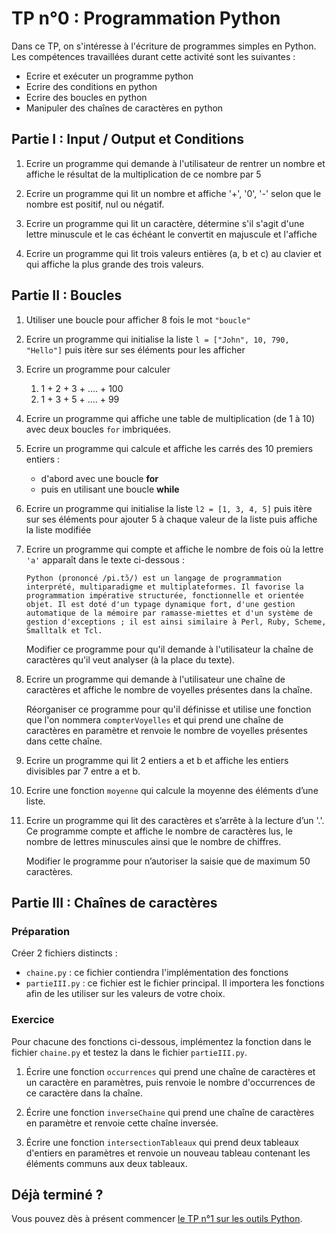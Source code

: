# TP n°0 : Programmation Python

Dans ce TP, on s'intéresse à l'écriture de programmes simples en Python. Les compétences travaillées durant cette activité sont les suivantes :

- Ecrire et exécuter un programme python
- Ecrire des conditions en python
- Ecrire des boucles en python
- Manipuler des chaînes de caractères en python

## Partie I : Input / Output et Conditions

1. Ecrire un programme qui demande à l'utilisateur de rentrer un nombre et affiche le résultat de la multiplication de ce nombre par 5

1. Ecrire un programme qui lit un nombre et affiche '+', '0', '-' selon que le nombre est positif, nul ou négatif.

1. Ecrire un programme qui lit un caractère, détermine s'il s'agit d'une lettre minuscule et le cas échéant le convertit en majuscule et l'affiche

1. Ecrire un programme qui lit trois valeurs entières (a, b et c) au clavier et qui affiche la plus grande des trois valeurs.

## Partie II : Boucles

1. Utiliser une boucle pour afficher 8 fois le mot `"boucle"`
1. Ecrire un programme qui initialise la liste `l = ["John", 10, 790, "Hello"]` puis itère sur ses éléments pour les afficher
1. Ecrire un programme pour calculer

   1. 1 + 2 + 3 + .... + 100
   1. 1 + 3 + 5 + .... + 99

1. Ecrire un programme qui affiche une table de multiplication (de 1 à 10) avec deux boucles `for` imbriquées.

1. Ecrire un programme qui calcule et affiche les carrés des 10 premiers entiers :

   - d'abord avec une boucle **for**
   - puis en utilisant une boucle **while**

1. Ecrire un programme qui initialise la liste `l2 = [1, 3, 4, 5]` puis itère sur ses éléments pour ajouter 5 à chaque valeur de la liste puis affiche la liste modifiée
1. Ecrire un programme qui compte et affiche le nombre de fois où la lettre `'a'` apparaît dans le texte ci-dessous :

   ```
   Python (prononcé /pi.tɔ̃/) est un langage de programmation interprété, multiparadigme et multiplateformes. Il favorise la programmation impérative structurée, fonctionnelle et orientée objet. Il est doté d'un typage dynamique fort, d'une gestion automatique de la mémoire par ramasse-miettes et d'un système de gestion d'exceptions ; il est ainsi similaire à Perl, Ruby, Scheme, Smalltalk et Tcl.
   ```

   Modifier ce programme pour qu'il demande à l'utilisateur la chaîne de caractères qu'il veut analyser (à la place du texte).

1. Ecrire un programme qui demande à l'utilisateur une chaîne de caractères et affiche le nombre de voyelles présentes dans la chaîne.

   Réorganiser ce programme pour qu'il définisse et utilise une fonction que l'on nommera `compterVoyelles` et qui prend une chaîne de caractères en paramètre et renvoie le nombre de voyelles présentes dans cette chaîne.

1. Ecrire un programme qui lit 2 entiers a et b et affiche les entiers divisibles par 7 entre a et b.

1. Ecrire une fonction `moyenne` qui calcule la moyenne des éléments d’une liste.

1. Ecrire un programme qui lit des caractères et s’arrête à la lecture d’un '.'. Ce programme compte et affiche le nombre de caractères lus, le nombre de lettres minuscules ainsi que le nombre de chiffres.

   Modifier le programme pour n’autoriser la saisie que de maximum 50 caractères.

## Partie III : Chaînes de caractères

### Préparation

Créer 2 fichiers distincts :

- `chaine.py` : ce fichier contiendra l'implémentation des fonctions
- `partieIII.py` : ce fichier est le fichier principal. Il importera les fonctions afin de les utiliser sur les valeurs de votre choix.

### Exercice

Pour chacune des fonctions ci-dessous, implémentez la fonction dans le fichier `chaine.py` et testez la dans le fichier `partieIII.py`.

1.  Écrire une fonction `occurrences` qui prend une chaîne de caractères et un caractère en paramètres, puis renvoie le nombre d'occurrences de ce caractère dans la chaîne.

2.  Écrire une fonction `inverseChaine` qui prend une chaîne de caractères en paramètre et renvoie cette chaîne inversée.
<!-- 3.  Définissez une fonction `compterVoyelles` qui prend une chaîne de caractères en paramètre et renvoie le nombre de voyelles présentes dans la chaîne. -->
3.  Écrire une fonction `intersectionTableaux` qui prend deux tableaux d'entiers en paramètres et renvoie un nouveau tableau contenant les éléments communs aux deux tableaux.

## Déjà terminé ?

Vous pouvez dès à présent commencer [le TP n°1 sur les outils Python](../TP1-Python&Outils/README.md).
